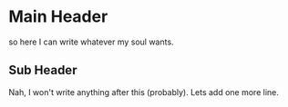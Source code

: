 # Main Header

so here I can write whatever my soul wants.

## Sub Header

Nah, I won't write anything after this (probably). 
Lets add one more line.
